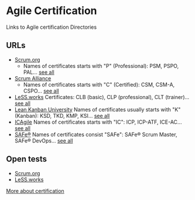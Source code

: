 # Agile Certification
Links to Agile certification Directories

## URLs
* [Scrum.org](https://www.scrum.org/certification-list)
    * Names of certificates starts with "P" (Professional): PSM, PSPO, PAL... [see all](https://www.scrum.org/professional-scrum-certifications)
* [Scrum Alliance](https://certification.scrumalliance.org/accounts/directory)
    * Names of certificates starts with "C" (Certified): CSM, CSM-A, CSPO... [see all](https://www.scrumalliance.org/get-certified)
* [LeSS.works](https://less.works/ru/users)
    Certificates: CLB (basic), CLP (professional), CLT (trainer)... [see all](https://less.works/courses/less-courses)
* [Lean Kanban University](https://edu.leankanban.com/alumni)
    Names of certificates usually starts with "K" (Kanban): KSD, TKD, KMP, KSI... [see all](https://www.kanban.university/#certifiedkanban)
* [ICAgile](https://icagile.com/Agile-Professionals/Find-Agile-Professionals)
    Names of certificates starts with "IC": ICP, ICP-ATF, ICE-AC... [see all](https://www.icagile.com/Business-Agility)
* [SAFe®](https://support.scaledagile.com/s/article/FAQ-How-can-I-find-SAFe-certified-individuals)
    Names of certificates consist "SAFe": SAFe® Scrum Master, SAFe® DevOps... [see all](https://www.scaledagile.com/certifications/about-safe-certification/)

## Open tests
* [Scrum.org](https://www.scrum.org/index.php/open-assessments)
* [LeSS.works](https://less.works/ru/less/test/index.html)


[More about certification](https://habr.com/ru/post/457926/)